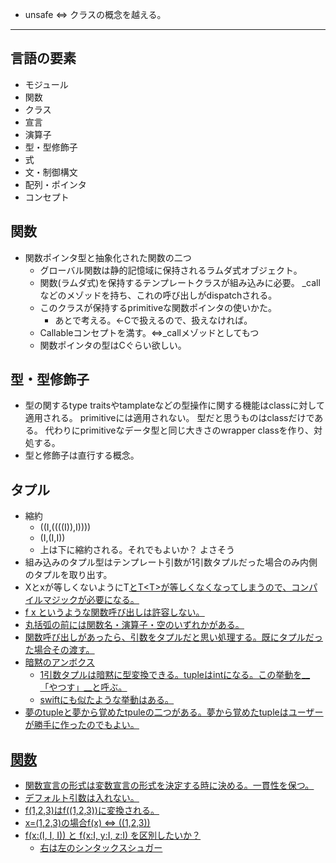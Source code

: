 + unsafe ⇔ クラスの概念を越える。

----------

## 言語の要素
+ モジュール
+ 関数
+ クラス
+ 宣言
+ 演算子
+ 型・型修飾子
+ 式
+ 文・制御構文
+ 配列・ポインタ
+ コンセプト

## 関数
+ 関数ポインタ型と抽象化された関数の二つ
  * グローバル関数は静的記憶域に保持されるラムダ式オブジェクト。
  * 関数(ラムダ式)を保持するテンプレートクラスが組み込みに必要。
	_callなどのメゾッドを持ち、これの呼び出しがdispatchされる。
  * このクラスが保持するprimitiveな関数ポインタの使いかた。
    - あとで考える。←Cで扱えるので、扱えなければ。
  * Callableコンセプトを満す。⇔_callメゾッドとしてもつ
  * 関数ポインタの型はCぐらい欲しい。

## 型・型修飾子
+ 型の関するtype traitsやtamplateなどの型操作に関する機能はclassに対して適用される。
  primitiveには適用されない。
  型だと思うものはclassだけである。
  代わりにprimitiveなデータ型と同じ大きさのwrapper classを作り、対処する。
+ 型と修飾子は直行する概念。

## タプル
+ 縮約
  * ((I,((((I)),I))))
  * (I,(I,I))
  * 上は下に縮約される。それでもよいか？ よさそう
+ 組み込みのタプル型はテンプレート引数が1引数タプルだった場合のみ内側のタプルを取り出す。
+ X<int>とx<char>が等しくないようにT<U>とT<T<U>>が等しくなくなってしまうので、コンパイルマジックが必要になる。
+ f x というような関数呼び出しは許容しない。
+ 丸括弧の前には関数名・演算子・空のいずれかがある。
+ 関数呼び出しがあったら、引数をタプルだと思い処理する。既にタプルだった場合その渡す。
+ 暗黙のアンボクス
  * 1引数タプルは暗黙に型変換できる。tuple<int>はintになる。この挙動を__「やつす」__と呼ぶ。
  * swiftにも似たような挙動はある。
+ 夢のtupleと夢から覚めたtpuleの二つがある。夢から覚めたtupleはユーザーが勝手に作ったのでもよい。

## 関数
+ 関数宣言の形式は変数宣言の形式を決定する時に決める。一貫性を保つ。
+ デフォルト引数は入れない。
+ f(1,2,3)はf((1,2,3))に変換される。
+ x=(1,2,3)の場合f(x) ⇔ ((1,2,3))
+ f(x:(I, I, I)) と f(x:I, y:I, z:I) を区別したいか？
  * 右は左のシンタックスシュガー
